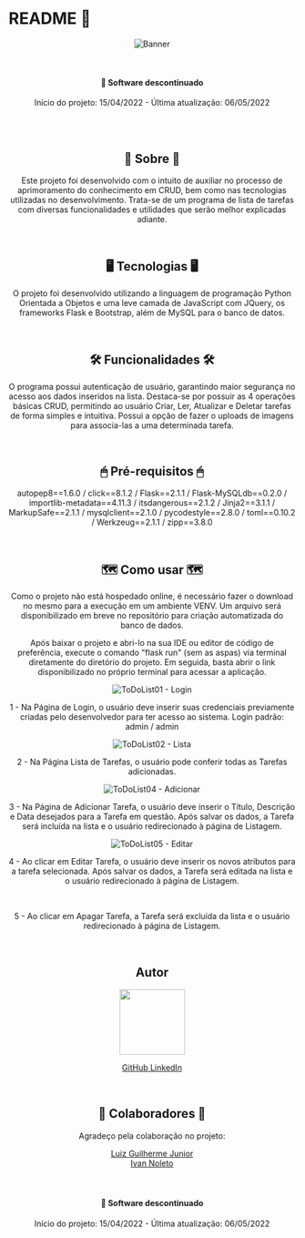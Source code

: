 # README 📖

<div align="center">

![Banner](https://user-images.githubusercontent.com/101483219/167234540-9539ee85-3be0-4539-b11b-4c92460a8cc1.png)

<br>
<h4 align="center">
    🚧 Software descontinuado
</h4>
<p align="center">Início do projeto: 15/04/2022 - Última atualização: 06/05/2022</p>
<br>
<br>

<hp align="center">
    <h2 align="center">📗 Sobre 📗</h2>
        <p>Este projeto foi desenvolvido com o intuito de auxiliar no processo de aprimoramento do conhecimento em CRUD, bem como nas tecnologias utilizadas no desenvolvimento. Trata-se de um programa de lista de tarefas com diversas funcionalidades e utilidades que serão melhor explicadas adiante.</p>
    <br>
    <h2>🖥 Tecnologias 🖥</h2>
        <p>O projeto foi desenvolvido utilizando a linguagem de programação Python Orientada a Objetos e uma leve camada de JavaScript com JQuery, os frameworks Flask e Bootstrap, além de MySQL para o banco de datos.</p>
    <br>
    <h2>🛠 Funcionalidades 🛠</h2>
        <p>O programa possui autenticação de usuário, garantindo maior segurança no acesso aos dados inseridos na lista. Destaca-se por possuir as 4 operações básicas CRUD, permitindo ao usuário Criar, Ler, Atualizar e Deletar tarefas de forma simples e intuitiva. Possui a opção de fazer o uploads de imagens para associa-las a uma determinada tarefa.</p>
    <br>
    <h2>🖱 Pré-requisitos 🖱</h2>
        <p>autopep8==1.6.0 / click==8.1.2 / Flask==2.1.1 / Flask-MySQLdb==0.2.0 / importlib-metadata==4.11.3 / itsdangerous==2.1.2 / Jinja2==3.1.1 / MarkupSafe==2.1.1 / mysqlclient==2.1.0 / pycodestyle==2.8.0 / toml==0.10.2 / Werkzeug==2.1.1 / zipp==3.8.0</p>
    <br>
    <h2>🗺 Como usar 🗺</h2>
    <p>Como o projeto não está hospedado online, é necessário fazer o download no mesmo para a execução em um ambiente VENV. Um arquivo será disponibilizado em breve no repositório para criação automatizada do banco de dados.</p>
    <p>Após baixar o projeto e abri-lo na sua IDE ou editor de código de preferência, execute o comando "flask run" (sem as aspas) via terminal diretamente do diretório do projeto. Em seguida, basta abrir o link disponibilizado no próprio terminal para acessar a aplicação.</p>


![ToDoList01 - Login](https://user-images.githubusercontent.com/101483219/163696462-9b58a861-b489-4ac4-a9f3-6eb02e2aa882.png)
    <p>1 - Na Página de Login, o usuário deve inserir suas credenciais previamente criadas pelo desenvolvedor para ter acesso ao sistema. Login padrão: admin / admin</p>

![ToDoList02 - Lista](https://user-images.githubusercontent.com/101483219/167235284-5e090c31-ffa0-4068-9958-c43bcbfd4290.png)
    <p>2 - Na Página Lista de Tarefas, o usuário pode conferir todas as Tarefas adicionadas.</p>

![ToDoList04 - Adicionar](https://user-images.githubusercontent.com/101483219/167235290-3bde0107-cba9-4fc7-870c-cecfc7e8298f.png)
    <p>3 - Na Página de Adicionar Tarefa, o usuário deve inserir o Título, Descrição e Data desejados para a Tarefa em questão. Após salvar os dados, a Tarefa será incluída na lista e o usuário redirecionado à página de Listagem.</p>

![ToDoList05 - Editar](https://user-images.githubusercontent.com/101483219/167235299-70fe94da-fbb2-4f23-900b-ffefd5533317.png)
    <p>4 - Ao clicar em Editar Tarefa, o usuário deve inserir os novos atributos para a tarefa selecionada. Após salvar os dados, a Tarefa será editada na lista e o usuário redirecionado à página de Listagem.</p>

<br>

<p>5 - Ao clicar em Apagar Tarefa, a Tarefa será excluída da lista e o usuário redirecionado à página de Listagem.</p>

<br>

<h2 align="center">Autor</h2>

[<img src="https://avatars.githubusercontent.com/u/101483219?v=4" width=115><br><sub></sub>](https://github.com/luizrodgs)
<p><a href="https://github.com/luizrodgs">GitHub </a> <a href="https://www.linkedin.com/in/luizrodgs"> LinkedIn</a></p>

<br>

<h2>
    <h2 align="center">🤝 Colaboradores 🤝</h2>
    <div>
    <p align="center">Agradeço pela colaboração no projeto:</p>
    <a href="https://www.linkedin.com/in/moura-dev/">Luiz Guilherme Junior</a>
    <br>
    <a href="https://www.linkedin.com/in/ivan-noleto-0aa2a0205/">Ivan Noleto</a>
    </h2>
    </div>
<br>
<br>

<h4 align="center">
    🚧 Software descontinuado
</h4>
<p align="center">Início do projeto: 15/04/2022 - Última atualização: 06/05/2022</p>
<br>

</div>
